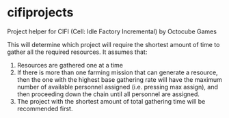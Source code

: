 # cifiprojects
Project helper for CIFI (Cell: Idle Factory Incremental) by Octocube Games

This will determine which project will require the shortest amount of time to gather all the required resources. It assumes that:
1. Resources are gathered one at a time
2. If there is more than one farming mission that can generate a resource, then the one with the highest base gathering rate will have the maximum number of available personnel assigned (i.e. pressing max assign), and then proceeding down the chain until all personnel are assigned.
3. The project with the shortest amount of total gathering time will be recommended first.
